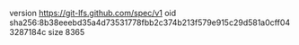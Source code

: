 version https://git-lfs.github.com/spec/v1
oid sha256:8b38eeebd35a4d73531778fbb2c374b213f579e915c29d581a0cff043287184c
size 8365
